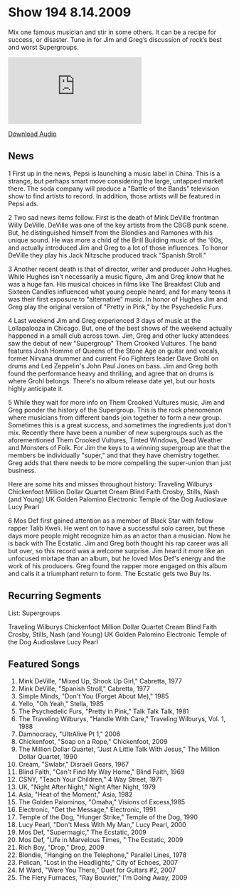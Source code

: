 # Show 194 8.14.2009
Mix one famous musician and stir in some others. It can be a recipe for success, or disaster. Tune in for Jim and Greg’s discussion of rock’s best and worst Supergroups.

![main image](http://www.soundopinions.org/main%20image/x.php)

[Download Audio](http://audio.soundopinions.org/streams/2009/08/so_20090814.m3u)

## News
1 First up in the news, Pepsi is launching a music label in China. This is a strange, but perhaps smart move considering the large, untapped market there. The soda company will produce a "Battle of the Bands" television show to find artists to record. In addition, those artists will be featured in Pepsi ads.

2 Two sad news items follow. First is the death of Mink DeVille frontman Willy DeVille. DeVille was one of the key artists from the CBGB punk scene. But, he distinguished himself from the Blondies and Ramones with his unique sound. He was more a child of the Brill Building music of the '60s, and actually introduced Jim and Greg to a lot of those influences. To honor DeVille they play his Jack Nitzsche produced track "Spanish Stroll."

3 Another recent death is that of director, writer and producer John Hughes. While Hughes isn't necessarily a music figure, Jim and Greg know that he was a huge fan. His musical choices in films like The Breakfast Club and Sixteen Candles influenced what young people heard, and for many teens it was their first exposure to "alternative" music. In honor of Hughes Jim and Greg play the original version of "Pretty in Pink," by the Psychedelic Furs.

4 Last weekend Jim and Greg experienced 3 days of music at the Lollapalooza in Chicago. But, one of the best shows of the weekend actually happened in a small club across town. Jim, Greg and other lucky attendees saw the debut of new "Supergroup" Them Crooked Vultures. The band features Josh Homme of Queens of the Stone Age on guitar and vocals, former Nirvana drummer and current Foo Fighters leader Dave Grohl on drums and Led Zeppelin's John Paul Jones on bass. Jim and Greg both found the performance heavy and thrilling, and agree that on drums is where Grohl belongs. There's no album release date yet, but our hosts highly anticipate it.

5 While they wait for more info on Them Crooked Vultures music, Jim and Greg ponder the history of the Supergroup. This is the rock phenomenon where musicians from different bands join together to form a new group. Sometimes this is a great success, and sometimes the ingredients just don't mix. Recently there have been a number of new supergroups such as the aforementioned Them Crooked Vultures, Tinted Windows, Dead Weather and Monsters of Folk. For Jim the keys to a winning supergroup are that the members be individually "super," and that they have chemistry together. Greg adds that there needs to be more compelling the super-union than just business.

Here are some hits and misses throughout history:
Traveling Wilburys
Chickenfoot
Million Dollar Quartet
Cream
Blind Faith
Crosby, Stills, Nash (and Young)
UK
Golden Palomino
Electronic
Temple of the Dog
Audioslave
Lucy Pearl

6 Mos Def first gained attention as a member of Black Star with fellow rapper Talib Kweli. He went on to have a successful solo career, but these days more people might recognize him as an actor than a musician. Now he is back with The Ecstatic. Jim and Greg both thought his rap career was all but over, so this record was a welcome surprise. Jim heard it more like an unfocused mixtape than an album, but he loved Mos Def's energy and the work of his producers. Greg found the rapper more engaged on this album and calls it a triumphant return to form. The Ecstatic gets two Buy Its.

## Recurring Segments
List: Supergroups 

Traveling Wilburys
Chickenfoot
Million Dollar Quartet
Cream
Blind Faith
Crosby, Stills, Nash (and Young)
UK
Golden Palomino
Electronic
Temple of the Dog
Audioslave
Lucy Pearl


## Featured Songs
1. Mink DeVille, "Mixed Up, Shook Up Girl," Cabretta, 1977
2. Mink DeVille, "Spanish Stroll," Cabretta, 1977
3. Simple Minds, "Don't You (Forget About Me)," 1985 
4. Yello, "Oh Yeah," Stella, 1985
5. The Psychedelic Furs, "Pretty in Pink," Talk Talk Talk, 1981
6. The Traveling Wilburys, "Handle With Care," Traveling Wilburys, Vol. 1, 1988
7. Damnocracy, "UltrAlive Pt 1," 2006
8. Chickenfoot, "Soap on a Rope," Chickenfoot, 2009
9. The Million Dollar Quartet, "Just A Little Talk With Jesus," The Million Dollar Quartet, 1990
10. Cream, "Swlabr," Disraeli Gears, 1967
11. Blind Faith, "Can't Find My Way Home," Blind Faith, 1969
12. CSNY, "Teach Your Children," 4 Way Street, 1971
13. UK, "Night After Night," Night After Night, 1979
14. Asia, "Heat of the Moment," Asia, 1982
15. The Golden Palominos, "Omaha," Visions of Excess,1985
16. Electronic, "Get the Message," Electronic, 1991
17. Temple of the Dog, "Hunger Strike," Temple of the Dog, 1990
18. Lucy Pearl, "Don't Mess With My Man," Lucy Pearl, 2000
19. Mos Def, "Supermagic," The Ecstatic, 2009
20. Mos Def, "Life in Marvelous Times, " The Ecstatic, 2009
21. Rich Boy, "Drop," Drop, 2009
22. Blondie, "Hanging on the Telephone," Parallel Lines, 1978
23. Pelican, "Lost in the Headlights," City of Echoes, 2007
24. M Ward, "Were You There," Duet for Guitars #2, 2007
25. The Fiery Furnaces, "Ray Bouvier," I'm Going Away, 2009
